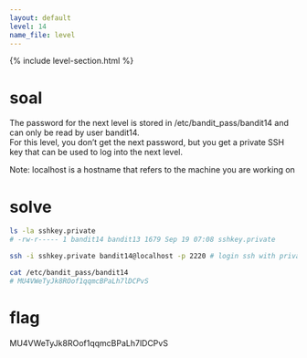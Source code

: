```yaml
---
layout: default
level: 14
name_file: level
---
```


{% include level-section.html %}

# soal
The password for the next level is stored in /etc/bandit_pass/bandit14 and can only be read by user bandit14. \
For this level, you don’t get the next password, but you get a private SSH key that can be used to log into the next level.

Note: localhost is a hostname that refers to the machine you are working on

# solve
```bash
ls -la sshkey.private 
# -rw-r----- 1 bandit14 bandit13 1679 Sep 19 07:08 sshkey.private

ssh -i sshkey.private bandit14@localhost -p 2220 # login ssh with private key

cat /etc/bandit_pass/bandit14
# MU4VWeTyJk8ROof1qqmcBPaLh7lDCPvS
```

# flag
MU4VWeTyJk8ROof1qqmcBPaLh7lDCPvS